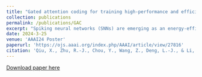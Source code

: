 ```yaml
---
title: "Gated attention coding for training high-performance and efficient spiking neural networks"
collection: publications
permalink: /publications/GAC
excerpt: "Spiking neural networks (SNNs) are emerging as an energy-efficient alternative to traditional artificial neural networks (ANNs) due to their unique spike-based event-driven nature. Coding is crucial in SNNs as it converts external input stimuli into spatio-temporal feature sequences. However, most existing deep SNNs rely on direct coding that generates powerless spike representation and lacks the temporal dynamics inherent in human vision. Hence, we introduce Gated Attention Coding (GAC), a plug-and-play module that leverages the multi-dimensional gated attention unit to efficiently encode inputs into powerful representations before feeding them into the SNN architecture. GAC functions as a preprocessing layer that does not disrupt the spike-driven nature of the SNN, making it amenable to efficient neuromorphic hardware implementation with minimal modifications. Through an observer model theoretical analysis, we demonstrate GAC's attention mechanism improves temporal dynamics and coding efficiency. Experiments on CIFAR10/100 and ImageNet datasets demonstrate that GAC achieves state-of-the-art accuracy with remarkable efficiency. Notably, we improve top-1 accuracy by 3.10% on CIFAR100 with only 6-time steps and 1.07% on ImageNet while reducing energy usage to 66.9% of the previous works. To our best knowledge, it is the first time to explore the attention-based dynamic coding scheme in deep SNNs, with exceptional effectiveness and efficiency on large-scale datasets."
date: 2024-3-25
venue: 'AAAI24 Poster'
paperurl: 'https://ojs.aaai.org/index.php/AAAI/article/view/27816'
citation: 'Qiu, X., Zhu, R.-J., Chou, Y., Wang, Z., Deng, L.-J., & Li, G. (2024). Gated Attention Coding for Training High-Performance and Efficient Spiking Neural Networks. Proceedings of the AAAI Conference on Artificial Intelligence, 38(1), 601-610.'
---
```


[Download paper here](https://arxiv.org/pdf/2310.06488.pdf)
